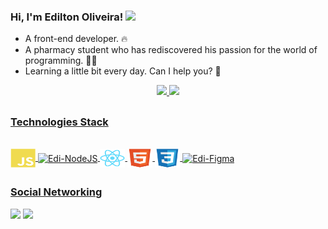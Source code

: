 




### Hi, I'm Edilton Oliveira! <img src="https://raw.githubusercontent.com/kaueMarques/kaueMarques/master/hi.gif" width="30px">


<!--
**EdiltonOliveira/EdiltonOliveira** is a ✨ _special_ ✨ repository because its `README.md` (this file) appears on your GitHub profile.

-->
- A front-end developer. 🔥 
- A pharmacy student who has rediscovered his passion for the world of programming. 👨‍💻 
- Learning a little bit every day. Can I help you? 💬

<div align="center">
  <a href="https://github.com/EdiltonOliveira">
  <img height="180em" src="https://github-readme-stats.vercel.app/api?username=EdiltonOliveira&show_icons=true&theme=dracula&include_all_commits=true&count_private=true"/>
  <img height="180em" src="https://github-readme-stats.vercel.app/api/top-langs/?username=EdiltonOliveira&layout=compact&langs_count=7&theme=dracula"/>
</div>
  
  ##
  
  ### Technologies Stack
  
  
  <div style="display: inline_block"><br>
  <img align="center" alt="Edi-Js" height="30" width="40" src="https://raw.githubusercontent.com/devicons/devicon/master/icons/javascript/javascript-plain.svg">
    
 <img align="center" alt="Edi-NodeJS" height="30" width="40" src="https://cdn.jsdelivr.net/gh/devicons/devicon/icons/nodejs/nodejs-original.svg" />
          
  <img align="center" alt="Edi-React" height="30" width="40" src="https://raw.githubusercontent.com/devicons/devicon/master/icons/react/react-original.svg">
  <img align="center" alt="Edi-HTML" height="30" width="40" src="https://raw.githubusercontent.com/devicons/devicon/master/icons/html5/html5-original.svg">
  <img align="center" alt="Edi-CSS" height="30" width="40" src="https://raw.githubusercontent.com/devicons/devicon/master/icons/css3/css3-original.svg">
  <img align="center" alt="Edi-Figma" height="30" width="40" src="https://cdn.jsdelivr.net/gh/devicons/devicon/icons/figma/figma-original.svg" />
         

   
</div>
  
 ##
  
  ### Social Networking
  
  <div> 
  
  <a href="https://instagram.com/edilton.oliveiraa" target="_blank"><img src="https://img.shields.io/badge/-Instagram-%23E4405F?style=for-the-badge&logo=instagram&logoColor=white" target="_blank"></a>
  <a href="https://www.linkedin.com/in/edilton-oliveira-5b4a6a226/" target="_blank"><img src="https://img.shields.io/badge/-LinkedIn-%230077B5?style=for-the-badge&logo=linkedin&logoColor=white" target="_blank"></a>
    
 <!-- perfil linkedin  -->
  
  </div>
  
  
  

  
  
  
 
